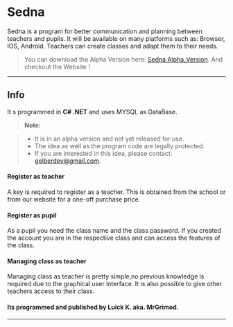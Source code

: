 Sedna
===================


Sedna is a program for better communication and planning between teachers and pupils.
It will be available on many platforms such as: Browser, IOS, Android. Teachers can create classes and adapt them to their needs.

> You can download the Alpha Version here: <i class="icon-download"></i>[Sedna Alpha_Version](https://www.dropbox.com/sh/g7akle3yfvwe4zg/AAAW773kzOcryETKo7MmbLBEa?dl=0).
>  And checkout the Website [<i class="icon-refresh"></i>](http://sedna-alpha.tk/)!


----------


Info
-------------

It s programmed in **C# .NET** and uses MYSQL as DataBase.

> **Note:**

> - It is in an alpha version and not yet released for use.
> - The idea as well as the program code are legally protected.
> - If you are interested in this idea, please contact: <i class="icon-mail"></i>gelberdev@gmail.com.
#### <i class="icon-login"></i> Register as teacher
A key is required to register as a teacher. This is obtained from the school or from our website for a one-off purchase price. 

#### <i class="icon-login"></i> Register as pupil
As a pupil you need the class name and the class password. If you created the account you are in the respective class and can access the features of the class.

#### <i class="icon-pencil"></i> Managing class as teacher
Managing class as teacher is pretty simple,no previous knowledge is required due to the graphical user interface.
It is also possible to give other teachers access to their class.

#### Its programmed and published by Luick K. aka. MrGrimod.


----------
